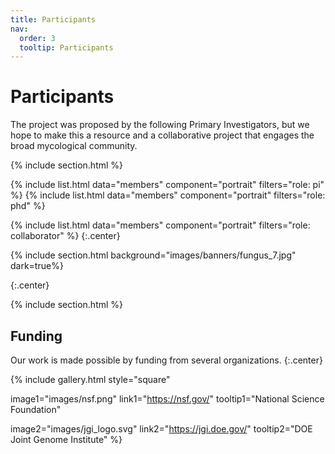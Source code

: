 ```yaml
---
title: Participants
nav:
  order: 3
  tooltip: Participants
---
```


# <i class="fas fa-users"></i>Participants

The project was proposed by the following Primary Investigators, but we hope to make this a resource and a collaborative project that engages the broad mycological community.

{% include section.html %}

{%
  include list.html
  data="members"
  component="portrait"
  filters="role: pi"
%}
{%
  include list.html
  data="members"
  component="portrait"
  filters="role: phd"
%}

{%
  include list.html
  data="members"
  component="portrait"
  filters="role: collaborator"
%}
{:.center}

{% include section.html background="images/banners/fungus_7.jpg" dark=true%}

{:.center}

{% include section.html %}

## Funding

Our work is made possible by funding from several organizations.
{:.center}

{%
  include gallery.html
  style="square"

  image1="images/nsf.png"
  link1="https://nsf.gov/"
  tooltip1="National Science Foundation"

  image2="images/jgi_logo.svg"
  link2="https://jgi.doe.gov/"
  tooltip2="DOE Joint Genome Institute"
%}

